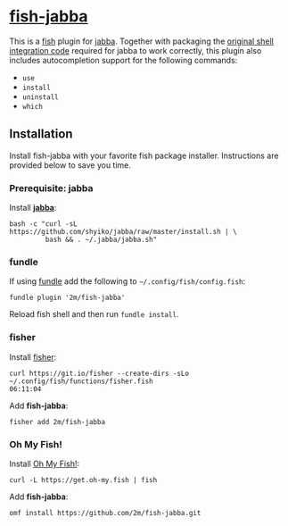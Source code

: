 # [fish-jabba][]

[fish-jabba]: https://github.com/2m/fish-jabba

This is a [fish](https://fishshell.com) plugin for [jabba](https://github.com/shyiko/jabba).
Together with packaging the [original shell integration code](https://github.com/shyiko/jabba/blob/1ca1e8a12f9e4c45530e2c652d79483678eef9c0/install.sh#L163-L172)
required for jabba to work correctly, this plugin also includes autocompletion support for the following commands:

* `use`
* `install`
* `uninstall`
* `which`

## Installation

Install fish-jabba with your favorite fish package installer.  Instructions are provided below to save
you time.

### Prerequisite: jabba

Install [**jabba**](https://github.com/shyiko/jabba):

```fish
bash -c "curl -sL https://github.com/shyiko/jabba/raw/master/install.sh | \
         bash && . ~/.jabba/jabba.sh"
```

### fundle

If using [fundle](https://github.com/danhper/fundle) add the following to `~/.config/fish/config.fish`:

```fish
fundle plugin '2m/fish-jabba'
```

Reload fish shell and then run `fundle install`.

### fisher

Install [fisher](https://github.com/jorgebucaran/fisher):

```fish
curl https://git.io/fisher --create-dirs -sLo ~/.config/fish/functions/fisher.fish                                                                                               06:11:04
```

Add **fish-jabba**:

```fish
fisher add 2m/fish-jabba
```

### Oh My Fish!

Install [Oh My Fish!](https://github.com/oh-my-fish/oh-my-fish):

```fish
curl -L https://get.oh-my.fish | fish
```

Add **fish-jabba**:

```fish
omf install https://github.com/2m/fish-jabba.git
```
